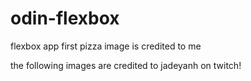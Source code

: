 # odin-flexbox
flexbox app
first pizza image is credited to me

the following images are credited to jadeyanh on twitch!